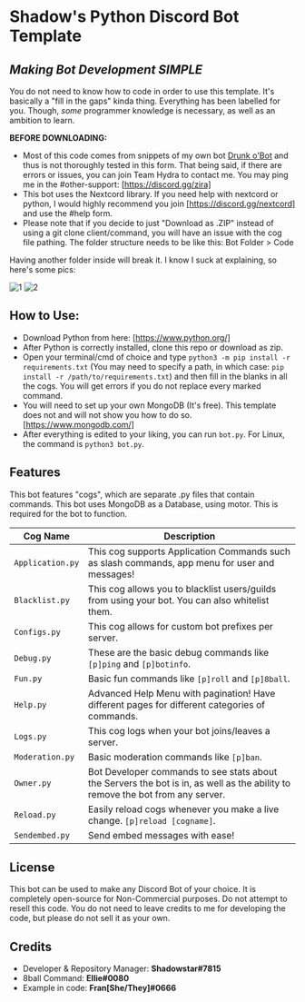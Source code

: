 # Shadow's Python Discord Bot Template
## _Making Bot Development SIMPLE_

You do not need to know how to code in order to use this template.
It's basically a "fill in the gaps" kinda thing. Everything has been labelled for you.
Though, *some* programmer knowledge is necessary, as well as an ambition to learn.

**BEFORE DOWNLOADING:**
- Most of this code comes from snippets of my own bot [Drunk o'Bot](https://www.drunkobot.com/) and thus is not thoroughly tested in this form.
That being said, if there are errors or issues, you can join Team Hydra to contact me. You may ping me in the #other-support: [https://discord.gg/zira]
- This bot uses the Nextcord library. If you need help with nextcord or python, I would highly recommend you join [https://discord.gg/nextcord] and use the #help form.
- Please note that if you decide to just "Download as .ZIP" instead of using a git clone client/command, you will have an issue with the cog file pathing.
The folder structure needs to be like this: Bot Folder > Code

Having another folder inside will break it. I know I suck at explaining, so here's some pics:

![1](https://is-dumb.today/bCye5xVMF.png)
![2](https://is-dumb.today/LBj0wNPSWo.png)

## How to Use:

- Download Python from here: [https://www.python.org/]
- After Python is correctly installed, clone this repo or download as zip.
- Open your terminal/cmd of choice and type `python3 -m pip install -r requirements.txt` (You may need to specify a path, in which case: `pip install -r /path/to/requirements.txt`) and then fill in the blanks in all the cogs. You will get errors if you do not replace every marked command.
- You will need to set up your own MongoDB (It's free). This template does not and will not show you how to do so. [https://www.mongodb.com/]
- After everything is edited to your liking, you can run `bot.py`. For Linux, the command is `python3 bot.py`.

## Features

This bot features "cogs", which are separate .py files that contain commands.
This bot uses MongoDB as a Database, using motor. This is required for the bot to function.

| Cog Name | Description |
| ------ | ------ |
| `Application.py` | This cog supports Application Commands such as slash commands, app menu for user and messages! |
| `Blacklist.py` | This cog allows you to blacklist users/guilds from using your bot. You can also whitelist them. |
| `Configs.py` | This cog allows for custom bot prefixes per server. |
| `Debug.py` | These are the basic debug commands like `[p]ping` and `[p]botinfo`. |
| `Fun.py` | Basic fun commands like `[p]roll` and `[p]8ball`. |
| `Help.py` | Advanced Help Menu with pagination! Have different pages for different categories of commands. |
| `Logs.py` | This cog logs when your bot joins/leaves a server. |
| `Moderation.py` | Basic moderation commands like `[p]ban`. |
| `Owner.py` | Bot Developer commands to see stats about the Servers the bot is in, as well as the ability to remove the bot from any server. |
| `Reload.py` | Easily reload cogs whenever you make a live change. `[p]reload [cogname]`. |
| `Sendembed.py` | Send embed messages with ease! |

## License

This bot can be used to make any Discord Bot of your choice. It is completely open-source for Non-Commercial purposes. Do not attempt to resell this code. You do not need to leave credits to me for developing the code, but please do not sell it as your own.

## Credits

- Developer & Repository Manager: **Shadowstar#7815**
- 8ball Command: **Ellie#0080**
- Example in code: **Fran[She/They]#0666**
